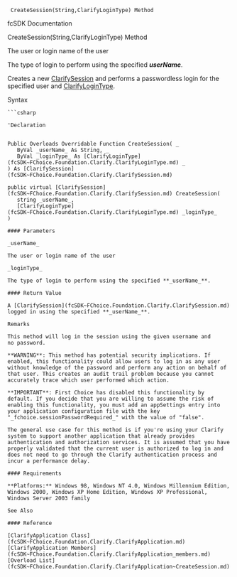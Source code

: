 ﻿     CreateSession(String,ClarifyLoginType) Method                                                   

fcSDK Documentation

CreateSession(String,ClarifyLoginType) Method

The user or login name of the user

The type of login to perform using the specified **_userName_**.

Creates a new [ClarifySession](fcSDK~FChoice.Foundation.Clarify.ClarifySession.md) and performs a passwordless login for the specified user and [ClarifyLoginType](fcSDK~FChoice.Foundation.Clarify.ClarifyLoginType.md).

Syntax

```vbnet
```csharp

'Declaration
 

Public Overloads Overridable Function CreateSession( _
   ByVal _userName_ As String, _
   ByVal _loginType_ As [ClarifyLoginType](fcSDK~FChoice.Foundation.Clarify.ClarifyLoginType.md) _
) As [ClarifySession](fcSDK~FChoice.Foundation.Clarify.ClarifySession.md)

public virtual [ClarifySession](fcSDK~FChoice.Foundation.Clarify.ClarifySession.md) CreateSession( 
   string _userName_,
   [ClarifyLoginType](fcSDK~FChoice.Foundation.Clarify.ClarifyLoginType.md) _loginType_
)

#### Parameters

_userName_

The user or login name of the user

_loginType_

The type of login to perform using the specified **_userName_**.

#### Return Value

A [ClarifySession](fcSDK~FChoice.Foundation.Clarify.ClarifySession.md) logged in using the specified **_userName_**.

Remarks

This method will log in the session using the given username and no password.

**WARNING**: This method has potential security implications. If enabled, this functionality could allow users to log in as any user without knowledge of the password and perform any action on behalf of that user. This creates an audit trail problem because you cannot accurately trace which user performed which action.

**IMPORTANT**: First Choice has disabled this functionality by default. If you decide that you are willing to assume the risk of enabling this functionality, you must add an appSettings entry into your application configuration file with the key "_fchoice.sessionPasswordRequired_" with the value of "false".

The general use case for this method is if you're using your Clarify system to support another application that already provides authentication and authorization services. It is assumed that you have properly validated that the current user is authorized to log in and does not need to go through the Clarify authentication process and incur a performance delay.

#### Requirements

**Platforms:** Windows 98, Windows NT 4.0, Windows Millennium Edition, Windows 2000, Windows XP Home Edition, Windows XP Professional, Windows Server 2003 family

See Also

#### Reference

[ClarifyApplication Class](fcSDK~FChoice.Foundation.Clarify.ClarifyApplication.md)  
[ClarifyApplication Members](fcSDK~FChoice.Foundation.Clarify.ClarifyApplication_members.md)  
[Overload List](fcSDK~FChoice.Foundation.Clarify.ClarifyApplication~CreateSession.md)